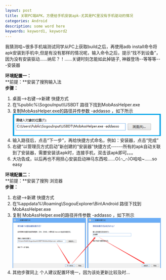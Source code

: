 ```yaml
---
layout: post
title: 关联PC端APK，方便给手机安装apk-尤其是PC里没有手机驱动的情况
categories: Android
description: some word here
keywords: keyword1, keyword2
---
```



我猜测哈~很多手机端测试同学从PC上获取build之后，再使用adb install命令将apk安装到手机中,但是有没有那样的情况呢，输入命令之后，提示“找不到设备”，因为没有安装驱动……纳尼？！……关键时刻怎能如此掉链子, 神器登场--等等等---安装器

**环境配置一：**  
**前提：**安装了搜狗输入法  
**步骤：**  


1. 桌面-->右键-->新建 快捷方式
2. 在%public%\SogouInput\USBDT    路径下找到MobAssHelper.exe
3. 复制MobAssHelper.exe的路径并传参数 -addasso  ，如下所示
 ![2015-5-29-1](/images/2015-5-29-1.png)
4. 输入路径后，点击“下一步”，再给快捷方式命名，例如：安装器，点击“完成”
5. 右键“以管理员方式启动”新创建的“安装器”快捷方式------所有的apk自动关联到了安装器，需要安装该apk时，连接手机，双击该apk即可。。。
6. 大功告成，以后再也不用担心安装启动神马东西啦……O(∩_∩)O哈哈~……so easy


**环境配置二：**  
**前提：**安装了搜狗 浏览器  
**步骤：**  


1. 右键-->新建 快捷方式
2. 在%appdata%\Roaming\SogouExplorer\Bin\Android 路径下找到MobAssHelper.exe
3. 复制 MobAssHelper.exe的路径并传参数 -addasso  ，如下所示
    ![2015-5-29-2](/images/2015-5-29-2.png) 
4. 其他步骤同上
个人建议配置环境一，因为该处更新比较及时…


